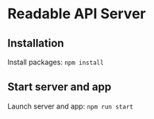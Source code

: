 # Readable API Server

## Installation

Install packages: `npm install`

## Start server and app

Launch server and app: `npm run start`
